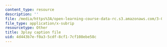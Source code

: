 ```yaml
---
content_type: resource
description: ''
file: /media/https%3A/open-learning-course-data-rc.s3.amazonaws.com/3-091sc-introduction-to-solid-state-chemistry-fall-2010/4d443b7ef0a35cdf8cf17cf108ebe58c_U_dpm7SCIpg.vtt
file_type: application/x-subrip
resourcetype: Other
title: 3play caption file
uid: 4d443b7e-f0a3-5cdf-8cf1-7cf108ebe58c
---
```

